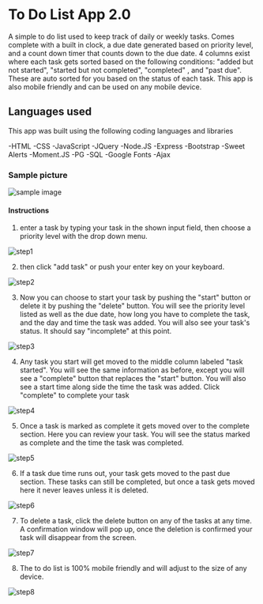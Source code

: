 # To Do List App 2.0

A simple to do list used to keep track of daily or weekly tasks. Comes complete with a built in clock, a due date generated based on priority level, and a count down timer that counts down to the due date. 4 columns exist where each task gets sorted based on the following conditions: "added but not started", "started but not completed", "completed" , and "past due". These are auto sorted for you based on the status of each task. This app is also mobile friendly and can be used on any mobile device.

## Languages used

This app was built using the following coding languages and libraries 

-HTML
-CSS
-JavaScript
-JQuery
-Node.JS
-Express
-Bootstrap
-Sweet Alerts
-Moment.JS
-PG
-SQL
-Google Fonts
-Ajax


### Sample picture

![sample image](./md_and_sql/sample.png)

#### Instructions

1. enter a task by typing your task in the shown input field, then choose a priority level with the drop down menu.

![step1](./md_and_sql/step1.png)

2. then click "add task" or push your enter key on your keyboard.

![step2](./md_and_sql/step2.png)

3. Now you can choose to start your task by pushing the "start" button or delete it by pushing the "delete" button. You will see the priority level listed as well as the due date, how long you have to complete the task, and the day and time the task was added. You will also see your task's status. It should say "incomplete" at this point.

![step3](./md_and_sql/step3.png)

4. Any task you start will get moved to the middle column labeled "task started". You will see the same information as before, except you will see a "complete" button that replaces the "start" button. You will also see a start time along side the time the task was added. Click "complete" to complete your task

![step4](./md_and_sql/step4.png)

5. Once a task is marked as complete it gets moved over to the complete section. Here you can review your task. You will see the status marked as complete and the time the task was completed.

![step5](./md_and_sql/step5.png)

6. If a task due time runs out, your task gets moved to the past due section. These tasks can still be completed, but once a task gets moved here it never leaves unless it is deleted.

![step6](./md_and_sql/step6.png)

7. To delete a task, click the delete button on any of the tasks at any time. A confirmation window will pop up, once the deletion is confirmed your task will disappear from the screen.

![step7](./md_and_sql/step7.png)

8. The to do list is 100% mobile friendly and will adjust to the size of any device.

![step8](./md_and_sql/step8.png)














